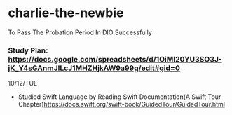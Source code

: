 # charlie-the-newbie
To Pass The Probation Period In DIO Successfully

### Study Plan: <https://docs.google.com/spreadsheets/d/1OiMI20YU3SO3J-jK_Y4sGAnmJlLcJ1MHZHjkAW9a99g/edit#gid=0>

10/12/TUE
- Studied Swift Language by Reading Swift Documentation(A Swift Tour Chapter)<https://docs.swift.org/swift-book/GuidedTour/GuidedTour.html>
